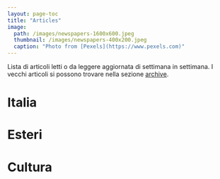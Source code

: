 ```yaml
---
layout: page-toc
title: "Articles"
image:
  path: /images/newspapers-1600x600.jpeg
  thumbnail: /images/newspapers-400x200.jpeg
  caption: "Photo from [Pexels](https://www.pexels.com)"
---
```

Lista di articoli letti o da leggere aggiornata di settimana in settimana. I vecchi articoli si possono trovare nella sezione [archive](https://feyn-man.github.io/archive).
# Italia

# Esteri

# Cultura
